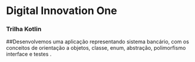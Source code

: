 # Digital Innovation One

### Trilha Kotlin



##Desenvolvemos uma aplicação representando  sistema bancário, com os conceitos de orientação a objetos, classe, enum, abstração, polimorfismo  interface e testes .
